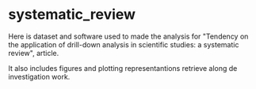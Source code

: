 # systematic_review

Here is dataset and software used to made the analysis for "Tendency on the application of drill-down analysis in scientific
studies: a systematic review", article.

It also includes figures and plotting representantions retrieve along de investigation work.
